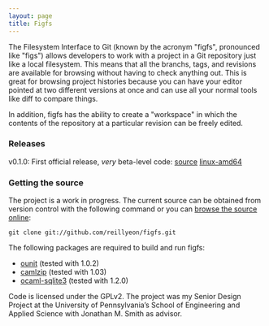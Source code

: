 ```yaml
---
layout: page
title: Figfs
---
```


The Filesystem Interface to Git (known by the acronym "figfs",
pronounced like "figs") allows developers to work with a project in a
Git repository just like a local filesystem. This means that all the
branchs, tags, and revisions are available for browsing without having
to check anything out. This is great for browsing project histories
because you can have your editor pointed at two different versions at
once and can use all your normal tools like diff to compare things.

In addition, figfs has the ability to create a "workspace" in which
the contents of the repository at a particular revision can be freely
edited.

### Releases

v0.1.0: First official release, *very* beta-level code:
[source](figfs-0.1.0.tar.bz2)
[linux-amd64](figfs-0.1.0-linux-amd64.tar.bz2)

### Getting the source

The project is a work in progress. The current source can be obtained
from version control with the following command or you can [browse the
source online](http://github.com/reillyeon/figfs):

    git clone git://github.com/reillyeon/figfs.git

The following packages are required to build and run figfs:

* [ounit](http://www.xs4all.nl/~mmzeeman/ocaml/) (tested with 1.0.2)
* [camlzip](http://cristal.inria.fr/~xleroy/software.html#camlzip) (tested with 1.03)
* [ocaml-sqlite3](http://www.ocaml.info/home/ocaml_sources.html#toc13) (tested with 1.2.0)

Code is licensed under the GPLv2. The project was my Senior Design
Project at the University of Pennsylvania’s School of Engineering and
Applied Science with Jonathan M. Smith as advisor.
